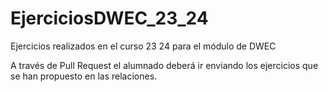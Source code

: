 # EjerciciosDWEC_23_24
Ejercicios realizados en el curso 23 24 para el módulo de DWEC

A través de Pull Request el alumnado deberá ir enviando los ejercicios que se han propuesto en las relaciones.

